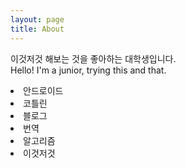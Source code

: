 ```yaml
---
layout: page
title: About
---
```


<p class="message">
  이것저것 해보는 것을 좋아하는 대학생입니다.<br>
  Hello! I'm a junior, trying this and that.<br> 
  <li> 안드로이드
  <li> 코틀린
  <li> 블로그
  <li> 번역
  <li> 알고리즘
  <li> 이것저것
</p>
